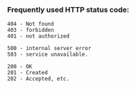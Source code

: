 ### Frequently used HTTP status code:

```
404 - Not found
403 - forbidden
401 - not authorized

500 - internal server error
503 - service unavailable.

200 - OK
201 - Created
202 - Accepted, etc.
```
